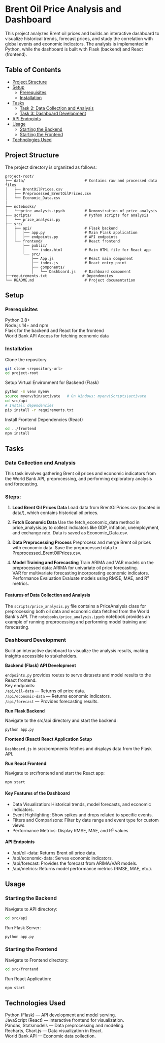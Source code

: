 # Brent Oil Price Analysis and Dashboard
This project analyzes Brent oil prices and builds an interactive dashboard to visualize historical trends, forecast prices, and study the correlation with global events and economic indicators. The analysis is implemented in Python, while the dashboard is built with Flask (backend) and React (frontend).

## Table of Contents
- [Project Structure](#project-structure)
- [Setup](#setup)
  - [Prerequisites](#prerequisites)
  - [Installation](#installation)
- [Tasks](#tasks)
  - [Task 2: Data Collection and Analysis](#task-2-data-collection-and-analysis)
  - [Task 3: Dashboard Development](#task-3-dashboard-development)
- [API Endpoints](#api-endpoints)
- [Usage](#usage)
  - [Starting the Backend](#starting-the-backend)
  - [Starting the Frontend](#starting-the-frontend)
- [Technologies Used](#technologies-used)

## Project Structure
The project directory is organized as follows:

```plaintext
project-root/
├── data/                           # Contains raw and processed data files
│   ├── BrentOilPrices.csv
│   ├── Preprocessed_BrentOilPrices.csv
│   └── Economic_Data.csv
|
├── notebooks/
|   └──price_analysis.ipynb         # Demonstration of price analysis
├── scripts/                        # Python scripts for analysis
│   └── price_analysis.py
├── src/
│   ├── api/                        # Flask backend
│   │   ├── app.py                  # Main Flask application
│   │   ├── endpoints.py            # API endpoints
│   └── frontend/                   # React frontend
│       ├── public/
│       │   └── index.html          # Main HTML file for React app
│       └── src/
│           ├── App.js              # React main component
│           ├── index.js            # React entry point
│           ├── components/
│           │   └── Dashboard.js    # Dashboard component
├──requirements.txt                # Dependencies
└── README.md                       # Project documentation
```
## Setup
### Prerequisites
Python 3.8+  
Node.js 14+ and npm  
Flask for the backend and React for the frontend  
World Bank API Access for fetching economic data  

### Installation
Clone the repository

```bash
git clone <repository-url>
cd project-root
```

Setup Virtual Environment for Backend (Flask)
``` bash
python -m venv myenv
source myenv/bin/activate   # On Windows: myenv\Scripts\activate
cd src/api
# Install dependencies
pip install -r requirements.txt
```

Install Frontend Dependencies (React)

```bash
cd ../frontend
npm install
```

## Tasks
### **Data Collection and Analysis**
This task involves gathering Brent oil prices and economic indicators from the World Bank API, preprocessing, and performing exploratory analysis and forecasting.

### **Steps:**
1. **Load Brent Oil Prices Data**
Load data from BrentOilPrices.csv (located in data/), which contains historical oil prices.

2. **Fetch Economic Data**
Use the fetch_economic_data method in price_analysis.py to collect indicators like GDP, inflation, unemployment, and exchange rate. Data is saved as Economic_Data.csv.

3. **Data Preprocessing Process**
Preprocess and merge Brent oil prices with economic data. Save the preprocessed data to Preprocessed_BrentOilPrices.csv.

4. **Model Training and Forecasting**
Train ARIMA and VAR models on the preprocessed data:
ARIMA for univariate oil price forecasting.  
VAR for multivariate forecasting incorporating economic indicators.  
Performance Evaluation Evaluate models using RMSE, MAE, and R² metrics.

#### **Features of Data Collection and Analysis**

The `scripts/price_analysis.py` file contains a PriceAnalysis class for preprocessing both oil data and economic data fetched from the World Bank's API. The `notebooks/price_analysis.ipynb` notebook provides an example of running preprocessing and performing model training and forecasting.

### **Dashboard Development**  
Build an interactive dashboard to visualize the analysis results, making insights accessible to stakeholders.

**Backend (Flask)
API Development**

`endpoints.py` provides routes to serve datasets and model results to the React frontend.  
Key endpoints:  
`/api/oil-data` — Returns oil price data.  
`/api/economic-data` — Returns economic indicators.  
`/api/forecast` — Provides forecasting results.  

**Run Flask Backend**

Navigate to the src/api directory and start the backend:
```bash
python app.py
```
**Frontend (React)
React Application Setup**

`Dashboard.js` in src/compnents fetches and displays data from the Flask API.  


**Run React Frontend**

Navigate to src/frontend and start the React app:
```bash
npm start
```
#### **Key Features of the Dashboard**
- Data Visualization: Historical trends, model forecasts, and economic indicators.
- Event Highlighting: Show spikes and drops related to specific events.
- Filters and Comparisons: Filter by date range and event type for custom views.
- Performance Metrics: Display RMSE, MAE, and R² values.
#### **API Endpoints**
- /api/oil-data: Returns Brent oil price data.
- /api/economic-data: Serves economic indicators.
- /api/forecast: Provides the forecast from ARIMA/VAR models.
- /api/metrics: Returns model performance metrics (RMSE, MAE, etc.).

## Usage
### **Starting the Backend**
Navigate to API directory:

```bash
cd src/api
```
Run Flask Server:

```bash
python app.py
```

### **Starting the Frontend**
Navigate to Frontend directory:

```bash
cd src/frontend
```
Run React Application:

``` bash
npm start
```
## Technologies Used
Python (Flask) — API development and model serving.  
JavaScript (React) — Interactive frontend for visualization.  
Pandas, Statsmodels — Data preprocessing and modeling.  
Recharts, Chart.js — Data visualization in React.  
World Bank API — Economic data collection.

